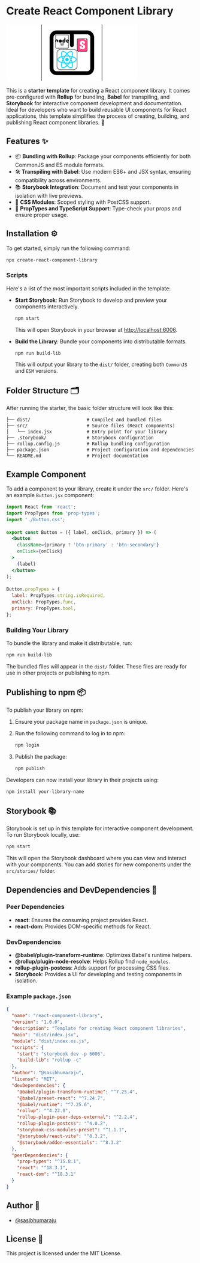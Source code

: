 # Create React Component Library

![Create React Component Library Logo](https://raw.githubusercontent.com/sasibhumaraju/create-react-component-library/refs/heads/main/.storybook/crcl.png?text=Create+React+Component+Library)


This is a **starter template** for creating a React component library. It comes pre-configured with **Rollup** for bundling, **Babel** for transpiling, and **Storybook** for interactive component development and documentation. Ideal for developers who want to build reusable UI components for React applications, this template simplifies the process of creating, building, and publishing React component libraries. 🚀


## Features ✨

- 📦 **Bundling with Rollup**: Package your components efficiently for both CommonJS and ES module formats.
- 🛠 **Transpiling with Babel**: Use modern ES6+ and JSX syntax, ensuring compatibility across environments.
- 📚 **Storybook Integration**: Document and test your components in isolation with live previews.
- 🎨 **CSS Modules**: Scoped styling with PostCSS support.
- 🔄 **PropTypes and TypeScript Support**: Type-check your props and ensure proper usage.

## Installation ⚙️

To get started, simply run the following command:

```bash
npx create-react-component-library
```

### Scripts

Here's a list of the most important scripts included in the template:

- **Start Storybook**: Run Storybook to develop and preview your components interactively.

  ```bash
  npm start
  ```

  This will open Storybook in your browser at [http://localhost:6006](http://localhost:6006).

- **Build the Library**: Bundle your components into distributable formats.

  ```bash
  npm run build-lib
  ```

  This will output your library to the `dist/` folder, creating both `CommonJS` and `ESM` versions.

## Folder Structure 🗂️

After running the starter, the basic folder structure will look like this:

```
├── dist/                     # Compiled and bundled files
├── src/                      # Source files (React components)
│   └── index.jsx             # Entry point for your library
├── .storybook/               # Storybook configuration
├── rollup.config.js          # Rollup bundling configuration
├── package.json              # Project configuration and dependencies
└── README.md                 # Project documentation
```

## Example Component

To add a component to your library, create it under the `src/` folder. Here's an example `Button.jsx` component:

```jsx
import React from 'react';
import PropTypes from 'prop-types';
import './Button.css';

export const Button = ({ label, onClick, primary }) => (
  <button
    className={primary ? 'btn-primary' : 'btn-secondary'}
    onClick={onClick}
  >
    {label}
  </button>
);

Button.propTypes = {
  label: PropTypes.string.isRequired,
  onClick: PropTypes.func,
  primary: PropTypes.bool,
};
```

### Building Your Library

To bundle the library and make it distributable, run:

```bash
npm run build-lib
```

The bundled files will appear in the `dist/` folder. These files are ready for use in other projects or publishing to npm.

## Publishing to npm 📦

To publish your library on npm:

1. Ensure your package name in `package.json` is unique.
2. Run the following command to log in to npm:

   ```bash
   npm login
   ```

3. Publish the package:

   ```bash
   npm publish
   ```

Developers can now install your library in their projects using:

```bash
npm install your-library-name
```

## Storybook 📚

Storybook is set up in this template for interactive component development. To run Storybook locally, use:

```bash
npm start
```

This will open the Storybook dashboard where you can view and interact with your components. You can add stories for new components under the `src/stories/` folder.

## Dependencies and DevDependencies 🔧

### Peer Dependencies

- **react**: Ensures the consuming project provides React.
- **react-dom**: Provides DOM-specific methods for React.

### DevDependencies

- **@babel/plugin-transform-runtime**: Optimizes Babel's runtime helpers.
- **@rollup/plugin-node-resolve**: Helps Rollup find `node_modules`.
- **rollup-plugin-postcss**: Adds support for processing CSS files.
- **Storybook**: Provides a UI for developing and testing components in isolation.

### Example `package.json`

```json
{
  "name": "react-component-library",
  "version": "1.0.0",
  "description": "Template for creating React component libraries",
  "main": "dist/index.jsx",
  "module": "dist/index.es.js",
  "scripts": {
    "start": "storybook dev -p 6006",
    "build-lib": "rollup -c"
  },
  "author": "@sasibhumaraju",
  "license": "MIT",
  "devDependencies": {
    "@babel/plugin-transform-runtime": "^7.25.4",
    "@babel/preset-react": "^7.24.7",
    "@babel/runtime": "^7.25.6",
    "rollup": "^4.22.0",
    "rollup-plugin-peer-deps-external": "^2.2.4",
    "rollup-plugin-postcss": "^4.0.2",
    "storybook-css-modules-preset": "^1.1.1",
    "@storybook/react-vite": "^8.3.2",
    "@storybook/addon-essentials": "^8.3.2"
  },
  "peerDependencies": {
    "prop-types": "^15.8.1",
    "react": "^18.3.1",
    "react-dom": "^18.3.1"
  }
}
```

## Author 🤵
- [@sasibhumaraju](https://www.github.com/sasibhumaraju)


## License 📜

This project is licensed under the MIT License.




